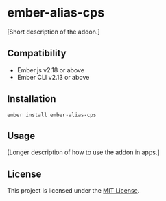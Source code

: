 ember-alias-cps
==============================================================================

[Short description of the addon.]


Compatibility
------------------------------------------------------------------------------

* Ember.js v2.18 or above
* Ember CLI v2.13 or above


Installation
------------------------------------------------------------------------------

```
ember install ember-alias-cps
```


Usage
------------------------------------------------------------------------------

[Longer description of how to use the addon in apps.]


License
------------------------------------------------------------------------------

This project is licensed under the [MIT License](LICENSE.md).
